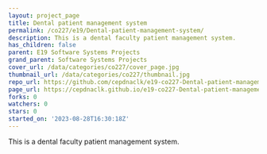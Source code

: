 ```yaml
---
layout: project_page
title: Dental patient management system
permalink: /co227/e19/Dental-patient-management-system/
description: This is a dental faculty patient management system.
has_children: false
parent: E19 Software Systems Projects
grand_parent: Software Systems Projects
cover_url: /data/categories/co227/cover_page.jpg
thumbnail_url: /data/categories/co227/thumbnail.jpg
repo_url: https://github.com/cepdnaclk/e19-co227-Dental-patient-management-system
page_url: https://cepdnaclk.github.io/e19-co227-Dental-patient-management-system
forks: 0
watchers: 0
stars: 0
started_on: '2023-08-28T16:30:18Z'
---
```


This is a dental faculty patient management system.